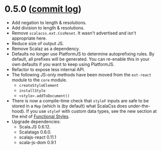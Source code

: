# 0.5.0 ([commit log](https://github.com/japgolly/scalacss/compare/v0.4.1...v0.5.0))

* Add negation to length & resolutions.
* Add division to length & resolutions.
* Remove `scalacss.ext.CssReset`. It wasn't advertised and isn't appropriate here.
* Reduce size of output JS.
* Remove Scalaz as a dependency.
* Defaults no longer use PlatformJS to determine autoprefixing rules. By default, all prefixes will be generated.
  You can re-enable this in your own defaults if you want to keep using PlatformJS.
* Refactor to expose less internal API.
* The following JS-only methods have been moved from the `ext-react` module to the `core` module.
  * `createStyleElement`
  * `installStyle`
  * `<style>.addToDocument()`
* There is now a compile-time check that `styleF` inputs are safe to be stored in a `Map` (which is (by default) what ScalaCss does under-the-hood).
  If you use `styleF` with custom data types, see the new section at the end of [Functional Styles](../features/stylef.md).
* Upgrade dependencies:
  * Scala.JS 0.6.12.
  * Scalatags 0.6.0.
  * scalajs-react 0.11.1
  * scala-js-dom 0.9.1
